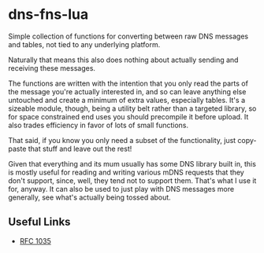 dns-fns-lua
===========

Simple collection of functions for converting between raw DNS messages and tables, not tied to any underlying platform.

Naturally that means this also does nothing about actually sending and receiving these messages.

The functions are written with the intention that you only read the parts of the message you're actually interested in, and so can leave anything else untouched and create a minimum of extra values, especially tables.  It's a sizeable module, though, being a utility belt rather than a targeted library, so for space constrained end uses you should precompile it before upload.  It also trades efficiency in favor of lots of small functions.

That said, if you know you only need a subset of the functionality, just copy-paste that stuff and leave out the rest!

Given that everything and its mum usually has some DNS library built in, this is mostly useful for reading and writing various mDNS requests that they don't support, since, well, they tend not to support them.  That's what I use it for, anyway.  It can also be used to just play with DNS messages more generally, see what's actually being tossed about.



## Useful Links

- [RFC 1035](https://tools.ietf.org/html/rfc1035.html)

